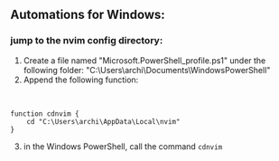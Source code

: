 ## Automations for Windows:
### jump to the nvim config directory:
1. Create a file named "Microsoft.PowerShell_profile.ps1" under the following folder: "C:\Users\archi\Documents\WindowsPowerShell"
2. Append the following function: 
<br>

```bashrc
function cdnvim {
    cd "C:\Users\archi\AppData\Local\nvim"
}
```

3. in the Windows PowerShell, call the command ```cdnvim```
